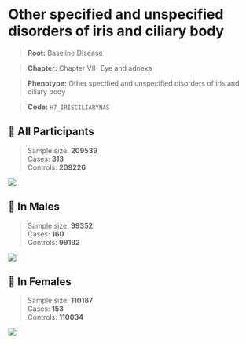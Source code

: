 # Other specified and unspecified disorders of iris and ciliary body

> **Root:** Baseline Disease  

> **Chapter:** Chapter VII- Eye and adnexa  

> **Phenotype:** Other specified and unspecified disorders of iris and ciliary body  

> **Code:** `H7_IRISCILIARYNAS`

## 🧪 All Participants  
> Sample size: **209539**  
> Cases: **313**  
> Controls: **209226**
<img src="/Disease/Figures/ALL/Incidence/H7_IRISCILIARYNAS.png"/>
<CsvTable src="/Disease/Data/ALL/Incidence/COX_H7_IRISCILIARYNAS.csv" label="🔍 View full results" />

## 👨 In Males  
> Sample size: **99352**  
> Cases: **160**  
> Controls: **99192**
<img src="/Disease/Figures/Male/Incidence/H7_IRISCILIARYNAS.png"/>
<CsvTable src="/Disease/Data/Male/Incidence/COX_H7_IRISCILIARYNAS.csv" label="🔍 View full results" />

## 👩 In Females  
> Sample size: **110187**  
> Cases: **153**  
> Controls: **110034**
<img src="/Disease/Figures/Female/Incidence/H7_IRISCILIARYNAS.png"/>
<CsvTable src="/Disease/Data/Female/Incidence/COX_H7_IRISCILIARYNAS.csv" label="🔍 View full results" />
